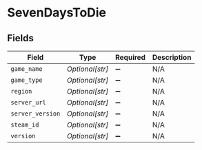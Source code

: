 # SevenDaysToDie


## Fields

| Field              | Type               | Required           | Description        |
| ------------------ | ------------------ | ------------------ | ------------------ |
| `game_name`        | *Optional[str]*    | :heavy_minus_sign: | N/A                |
| `game_type`        | *Optional[str]*    | :heavy_minus_sign: | N/A                |
| `region`           | *Optional[str]*    | :heavy_minus_sign: | N/A                |
| `server_url`       | *Optional[str]*    | :heavy_minus_sign: | N/A                |
| `server_version`   | *Optional[str]*    | :heavy_minus_sign: | N/A                |
| `steam_id`         | *Optional[str]*    | :heavy_minus_sign: | N/A                |
| `version`          | *Optional[str]*    | :heavy_minus_sign: | N/A                |